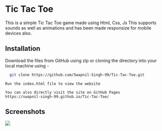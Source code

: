 
# Tic Tac Toe

This is a simple Tic Tac Toe game made using Html, Css, Js
This supports sounds as well as animations and has been made responsize for mobile devices also.

## Installation

Download the files from GitHub using zip or cloning the directory into your local machine using -

```bash
  git clone https://github.com/Swapnil-Singh-99/Tic-Tac-Toe.git
```
```
Run the index.html file to view the website
```
```
You can also directly visit the site on GitHub Pages
https://swapnil-singh-99.github.io/Tic-Tac-Toe/
```

    
## Screenshots

<p>
    <img src="https://postimg.cc/9DdVSNnD"/>
</p>
